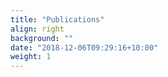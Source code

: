 ```yaml
---
title: "Publications"
align: right
background: ""
date: "2018-12-06T09:29:16+10:00"
weight: 1
---
```



